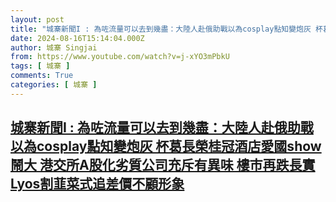 ```yaml
---
layout: post
title: "城寨新聞I : 為咗流量可以去到幾盡：大陸人赴俄助戰以為cosplay點知變炮灰 杯葛長榮桂冠酒店愛國show鬧大 港交所A股化劣質公司充斥有異味 樓市再跌長實Lyos割韮菜式追差價不顧形象"
date: 2024-08-16T15:14:04.000Z
author: 城寨 Singjai
from: https://www.youtube.com/watch?v=j-xYO3mPbkU
tags: [ 城寨 ]
comments: True
categories: [ 城寨 ]
---
```

<!--1723821244000-->
[城寨新聞I : 為咗流量可以去到幾盡：大陸人赴俄助戰以為cosplay點知變炮灰 杯葛長榮桂冠酒店愛國show鬧大 港交所A股化劣質公司充斥有異味 樓市再跌長實Lyos割韮菜式追差價不顧形象](https://www.youtube.com/watch?v=j-xYO3mPbkU)
------

<div>

</div>
